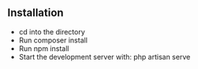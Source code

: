## Installation

- cd into the directory
- Run composer install
- Run npm install
- Start the development server with: php artisan serve
